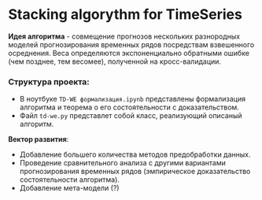 # Stacking algorythm for TimeSeries
**Идея алгоритма** - совмещение прогнозов нескольких разнородных моделей прогнозирования временных рядов посредствам взвешенного осреднения. Веса определяются экспоненциально обратными ошибке (чем позднее, тем весомее), полученной на кросс-валидации.

### Структура проекта:
- В ноутбуке `TD-WE формализация.ipynb` представлены формализация алгоритма и теорема о его состоятельности с доказательством.
- Файл `td-we.py` представлет собой класс, реализующий описаный алгоритм. 

**Вектор развития**:
- Добавление большего количества методов предобработки данных.
- Проведение сравнительного анализа с другими вариантами прогнозирования временных рядов (эмпирическое доказательство состоятельности алгоритма).
- Добавление мета-модели (?)
